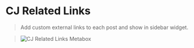CJ Related Links
=============
> Add custom external links to each post and show in sidebar widget.

> ![CJ Related Links Metabox](http://sites.uci.edu/cwalsh/files/2015/01/Screen-Shot-2015-01-26-at-10.43.53-AM.png "CJ Related Links Metabox")